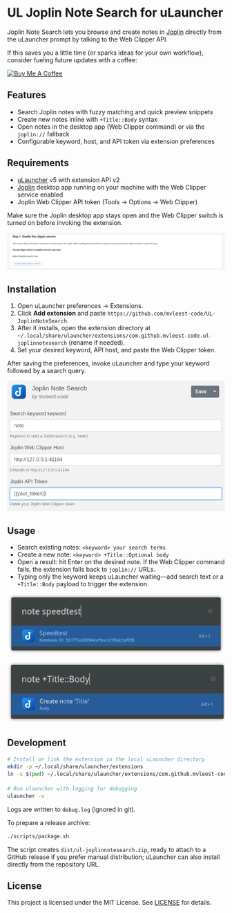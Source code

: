 # UL Joplin Note Search for uLauncher

Joplin Note Search lets you browse and create notes in [Joplin](https://joplinapp.org/) directly from the uLauncher prompt by talking to the Web Clipper API.

If this saves you a little time (or sparks ideas for your own workflow), consider fueling future updates with a coffee:

<a href="https://www.buymeacoffee.com/mvleestapp" target="_blank">
  <img
    src="https://cdn.buymeacoffee.com/buttons/v2/default-yellow.png"
    alt="Buy Me A Coffee"
    height="60"
    width="217"
  />
</a>

## Features
- Search Joplin notes with fuzzy matching and quick preview snippets
- Create new notes inline with `+Title::Body` syntax
- Open notes in the desktop app (Web Clipper command) or via the `joplin://` fallback
- Configurable keyword, host, and API token via extension preferences

## Requirements
- [uLauncher](https://ulauncher.io/) v5 with extension API v2
- [Joplin](https://joplinapp.org/) desktop app running on your machine with the Web Clipper service enabled
- Joplin Web Clipper API token (Tools → Options → Web Clipper)

Make sure the Joplin desktop app stays open and the Web Clipper switch is turned on before invoking the extension.

![Joplin Web Clipper settings showing service enabled and token](images/enablewebclipper.png)

## Installation
1. Open uLauncher preferences → Extensions.
2. Click **Add extension** and paste `https://github.com/mvleest-code/UL-JoplinNoteSearch`.
3. After it installs, open the extension directory at `~/.local/share/ulauncher/extensions/com.github.mvleest-code.ul-joplinnotesearch` (rename if needed).
4. Set your desired keyword, API host, and paste the Web Clipper token.

After saving the preferences, invoke uLauncher and type your keyword followed by a search query.

![Extension settings showing configurable keyword, host, and token fields](images/settings.png)

## Usage
- Search existing notes: `<keyword> your search terms`
- Create a new note: `<keyword> +Title::Optional body`
- Open a result: hit Enter on the desired note. If the Web Clipper command fails, the extension falls back to `joplin://` URLs.
- Typing only the keyword keeps uLauncher waiting—add search text or a `+Title::Body` payload to trigger the extension.

![Searching for a note from uLauncher](images/searchnote.png)

![Creating a note inline](images/addnote.png)

## Development
```bash
# Install or link the extension in the local uLauncher directory
mkdir -p ~/.local/share/ulauncher/extensions
ln -s $(pwd) ~/.local/share/ulauncher/extensions/com.github.mvleest-code.ul-joplinnotesearch

# Run ulauncher with logging for debugging
ulauncher -v
```

Logs are written to `debug.log` (ignored in git).

To prepare a release archive:

```bash
./scripts/package.sh
```

The script creates `dist/ul-joplinnotesearch.zip`, ready to attach to a GitHub release if you prefer manual distribution; uLauncher can also install directly from the repository URL.

## License
This project is licensed under the MIT License. See [LICENSE](LICENSE) for details.
